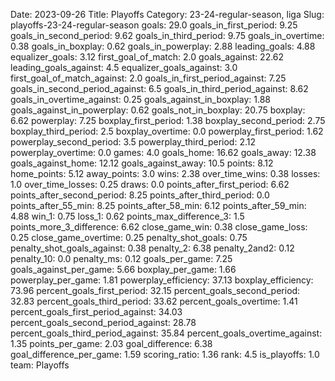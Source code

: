Date: 2023-09-26
Title: Playoffs
Category: 23-24-regular-season, liga
Slug: playoffs-23-24-regular-season
goals: 29.0
goals_in_first_period: 9.25
goals_in_second_period: 9.62
goals_in_third_period: 9.75
goals_in_overtime: 0.38
goals_in_boxplay: 0.62
goals_in_powerplay: 2.88
leading_goals: 4.88
equalizer_goals: 3.12
first_goal_of_match: 2.0
goals_against: 22.62
leading_goals_against: 4.5
equalizer_goals_against: 3.0
first_goal_of_match_against: 2.0
goals_in_first_period_against: 7.25
goals_in_second_period_against: 6.5
goals_in_third_period_against: 8.62
goals_in_overtime_against: 0.25
goals_against_in_boxplay: 1.88
goals_against_in_powerplay: 0.62
goals_not_in_boxplay: 20.75
boxplay: 6.62
powerplay: 7.25
boxplay_first_period: 1.38
boxplay_second_period: 2.75
boxplay_third_period: 2.5
boxplay_overtime: 0.0
powerplay_first_period: 1.62
powerplay_second_period: 3.5
powerplay_third_period: 2.12
powerplay_overtime: 0.0
games: 4.0
goals_home: 16.62
goals_away: 12.38
goals_against_home: 12.12
goals_against_away: 10.5
points: 8.12
home_points: 5.12
away_points: 3.0
wins: 2.38
over_time_wins: 0.38
losses: 1.0
over_time_losses: 0.25
draws: 0.0
points_after_first_period: 6.62
points_after_second_period: 8.25
points_after_third_period: 0.0
points_after_55_min: 8.25
points_after_58_min: 6.12
points_after_59_min: 4.88
win_1: 0.75
loss_1: 0.62
points_max_difference_3: 1.5
points_more_3_difference: 6.62
close_game_win: 0.38
close_game_loss: 0.25
close_game_overtime: 0.25
penalty_shot_goals: 0.75
penalty_shot_goals_against: 0.38
penalty_2: 6.38
penalty_2and2: 0.12
penalty_10: 0.0
penalty_ms: 0.12
goals_per_game: 7.25
goals_against_per_game: 5.66
boxplay_per_game: 1.66
powerplay_per_game: 1.81
powerplay_efficiency: 37.13
boxplay_efficiency: 73.96
percent_goals_first_period: 32.15
percent_goals_second_period: 32.83
percent_goals_third_period: 33.62
percent_goals_overtime: 1.41
percent_goals_first_period_against: 34.03
percent_goals_second_period_against: 28.78
percent_goals_third_period_against: 35.84
percent_goals_overtime_against: 1.35
points_per_game: 2.03
goal_difference: 6.38
goal_difference_per_game: 1.59
scoring_ratio: 1.36
rank: 4.5
is_playoffs: 1.0
team: Playoffs
